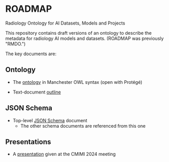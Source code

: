 # ROADMAP

Radiology Ontology for AI Datasets, Models and Projects 

This repository contains draft versions of an ontology to describe the metadata for radiology AI models and datasets.  (ROADMAP was previously "RMDO.")

The key documents are:

## Ontology

* The [ontology](Ontology/ROADMAP.omn) in Manchester OWL syntax (open with Prot&eacute;g&eacute;)

* Text-document [outline](Ontology/ROADMAP-outline.txt)

## JSON Schema

* Top-level [JSON Schema](Schema/ROADMAP.json) document
  - The other schema documents are referenced from this one

## Presentations

* A [presentation](CMIMI%202024%20-%20RMDO.pptx) given at the CMIMI 2024 meeting
